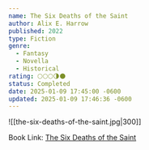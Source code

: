 ```yaml
---
name: The Six Deaths of the Saint
author: Alix E. Harrow
published: 2022
type: Fiction
genre:
  - Fantasy
  - Novella
  - Historical
rating: 🌕🌕🌕🌗🌑
status: Completed
date: 2025-01-09 17:45:00 -0600
updated: 2025-01-09 17:46:36 -0600
---
```


![[the-six-deaths-of-the-saint.jpg|300]]

Book Link: [The Six Deaths of the Saint](https://www.goodreads.com/book/show/62991463-the-six-deaths-of-the-saint)
